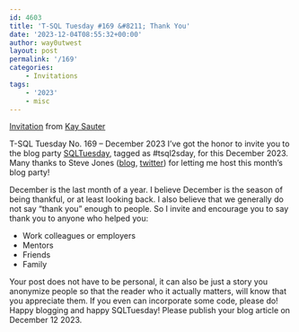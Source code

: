 ```yaml
---
id: 4603
title: 'T-SQL Tuesday #169 &#8211; Thank You'
date: '2023-12-04T08:55:32+00:00'
author: way0utwest
layout: post
permalink: '/169'
categories:
    - Invitations
tags:
    - '2023'
    - misc
---
```


[Invitation](https://www.kayondata.com/posts/2023/t-sql-invite-december2023/) from [Kay Sauter](https://www.kayondata.com/)

T-SQL Tuesday No. 169 – December 2023 I’ve got the honor to invite you to the blog party [SQLTuesday](https://tsqltuesday.com/), tagged as #tsql2sday, for this December 2023. Many thanks to Steve Jones ([blog](https://voiceofthedba.com/), [twitter](https://twitter.com/way0utwest)) for letting me host this month’s blog party!

December is the last month of a year. I believe December is the season of being thankful, or at least looking back. I also believe that we generally do not say “thank you” enough to people. So I invite and encourage you to say thank you to anyone who helped you:

- Work colleagues or employers
- Mentors
- Friends
- Family

Your post does not have to be personal, it can also be just a story you anonymize people so that the reader who it actually matters, will know that you appreciate them. If you even can incorporate some code, please do! Happy blogging and happy SQLTuesday! Please publish your blog article on December 12 2023.